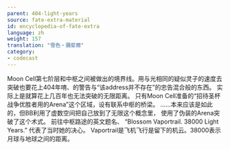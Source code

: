 ```yaml
---
parent: 404-light-years
source: fate-extra-material
id: encyclopedia-of-fate-extra
language: zh
weight: 157
translation: "雪色‧彌斐爾"
category:
- codecast
---
```


Moon Cell第七阶层和中枢之间被做出的境界线。用与光相同的疑似灵子的速度去突破也要花上404年唷、的警告与“该address并不存在”的忠告混合般的东西。
实际上是就算花上几百年也无法突破的无限距离。
只有Moon Cell准备的“招待圣杯战争优胜者用的Arena”这个区域，设有联系中枢的桥梁。
……本来应该是如此的，但BB利用了虚数空间把自己放到了无限这个概念里，
使用了伪装的Arena突破了这个术式。
前往中枢路途的英文题名、
“Blossom Vaportrail. 38000 Light Years.”
代表了当时她的决心。
Vaportrail是飞机飞行是留下的机云。38000表示月球与地球之间的距离。
